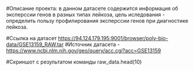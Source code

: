 #Описание проекта: в данном датасете содержится информация об эксперссии генов в разных типах лейкоза, цель иследования - определить пользу профилирования эксперссии генов при диагностике лейкоза.

#Ссылка на датасет https://94.124.179.195:9001/browser/poly-bio-data/GSE13159_RAW.tar
#Источник датасета - https://www.ncbi.nlm.nih.gov/geo/query/acc.cgi?acc=GSE13159

#Скриншот с результатом команды raw_data.head(10)

